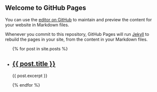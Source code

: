 ## Welcome to GitHub Pages

You can use the [editor on GitHub](https://github.com/Lorp/website/edit/master/README.md) to maintain and preview the content for your website in Markdown files.

Whenever you commit to this repository, GitHub Pages will run [Jekyll](https://jekyllrb.com/) to rebuild the pages in your site, from the content in your Markdown files.

<ul>
  {% for post in site.posts %}
    <li>
      <h2><a href="website{{ post.url }}">{{ post.title }}</a></h2>
      <p>{{ post.excerpt }}</p>
    </li>
  {% endfor %}
</ul>

